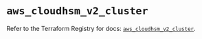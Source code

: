 # `aws_cloudhsm_v2_cluster`

Refer to the Terraform Registry for docs: [`aws_cloudhsm_v2_cluster`](https://registry.terraform.io/providers/hashicorp/aws/5.82.1/docs/resources/cloudhsm_v2_cluster).
